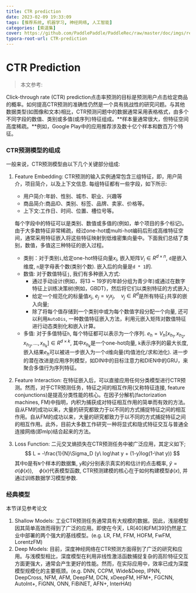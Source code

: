 ```yaml
---
title: CTR prediction
date: 2023-02-09 19:33:09
tags: [推荐系统, 机器学习, 神经网络, 人工智能]
categories: [索道集]
cover: https://github.com/PaddlePaddle/PaddleRec/raw/master/doc/imgs/rec-overview.png
typora-root-url: CTR-prediction
---
```


# CTR Prediction

> 本文参考:
>
> [BarsCTR:]: https://arxiv.org/abs/2009.05794	"《BarsCTR: Open Benchmarking for Click-Through Rate Prediction》"
>
> 

Click-through rate (CTR) prediction点击率预测的目标是预测用户点击给定商品的概率。如何提高CTR预测的准确性仍然是一个具有挑战性的研究问题。与其他数据类型(如图像和文本)相比，CTR预测问题中的数据通常采用表格格式，由多个不同字段的数值、类别或多值(或序列)特征组成。**样本量通常很大，但特征空间高度稀疏。**例如，Google Play中的应用推荐涉及数十亿个样本和数百万个特征。

### CTR预测模型的组成

一般来说，CTR预测模型由以下几个关键部分组成:

1. Feature Embedding: CTR预测的输入实例通常包含三组特征，即，用户简介，项目简介，以及上下文信息. 每组特征都有一些字段，如下所示:

   - 用户简介:年龄、性别、城市、职业、兴趣等
   - 商品简介:商品ID、类别、标签、品牌、卖家、价格等。
   - 上下文:工作日、时间、位置、槽位号等。

   每个字段中的特征可以是类别、数值或多值的(例如，单个项目的多个标记)。由于大多数特征非常稀疏，经过one-hot或multi-hot编码后形成高维特征空间，通常采用特征嵌入将这些特征映射到低维密集向量中。下面我们总结了类别，数值，多值这三种特征的嵌入过程。

   - 类别：对于类别`i`,给定one-hot特征向量$x_i$, 嵌入矩阵$V_i \in R^{d\times n}$, `d`是嵌入维度, `n`是字母表个数(类别个数). 嵌入后的向量是`d * 1`的. 
   - 数值: 对于数值特征`j`, 我们有多种嵌入方式:
     - 通过手动设计(例如，将13 ~ 19岁的年龄分组为青少年)或通过在数字特征上训练决策树(例如，GBDT)，然后将它们以类别特征的方式嵌入;
     - 给定一个规范化的标量值$x_j$, $e_j = v_j x_j, \quad v_j \in R^d$是所有特征`j`共享的嵌入向量; 
     -  除了将每个值存储到一个类别中或为每个数值字段分配一个向量, 还可以利用`AutoDis`, 一种数值特征嵌入方法，利用元嵌入矩阵对数值特征进行动态类别化和嵌入计算。
   - 多值: 对于多值特征`h`, 每个特征都可以表示为一个序列. $e_h = V_h[x_{h_1},x_{h_2},x_{h_3},...,x_{h_k}] \in R^{d \times k}$, 其中$x_{h_k}$是一个one-hot向量, `k`表示序列的最大长度, 嵌入结果$e_h$可以被进一步嵌入为一个`d`维向量(均值池化/求和池化). 进一步的潜在改进是应用序列模型，如DIN中的目标注意力和DIEN中的GRU，来聚合多值行为序列特征。

2. Feature Interaction: 在特征嵌入后，可以直接应用任何分类模型进行CTR预测。然而，对于CTR预测任务，特征之间的相互作用(又称特征连接, feature conjunctions)是提高分类性能的核心。在因子分解机(factorization machines, FM)中指明，内积为捕获成对特征相互作用的简单而有效的方法。自从FM的成功以来，大量的研究都致力于以不同的方式捕捉特征之间的相互作用。自从FM的成功以来，大量的研究都致力于以不同的方式捕捉特征之间的相互作用。此外，目前大多数工作研究一种将显式和隐式特征交互与普通全连接网络(即mlp)结合起来的方法。

3. Loss Function: 二元交叉熵损失在CTR预测任务中被广泛应用，其定义如下;
   $$
   L = -\frac{1}{N}\Sigma_D (y\ log\hat y + (1-y)log(1-\hat y))
   $$
   其中`D`是有`N`个样本的数据集, `y`和$\hat y$分别表示真实的和估计的点击概率, $\hat y = \sigma (\phi (x)),\quad \phi(x)$代表模型函数, CTR预测建模的核心在于如何构建模型$\phi(x)$, 并通过训练数据学习模型参数. 

### 经典模型

本节详见参考论文

1. Shallow Models: 工业CTR预测任务通常具有大规模的数据。因此，浅层模型因其简单高效而得到了广泛的应用。即使在今天，LR[40]和FM[39]仍然是工业中部署的两个强大的基线模型。(e.g. LR, FM, FFM, HOFM, FwFM, LorentzFM)
2. Deep Models: 目前，深度神经网络在CTR预测方面得到了广泛的研究和应用。与浅模型相比，深度模型在利用非线性激活函数捕捉复杂的高阶特征交互方面更强大，通常会产生更好的性能。然而，在实际应用中，效率已成为深度模型规模化的主要瓶颈。(e.g. DNN, CCPM, Wide&Deep, IPNN, DeepCross, NFM, AFM, DeepFM, DCN, xDeepFM, HFM+, FGCNN, AutoInt+, FiGNN, ONN, FiBiNET, AFN+, InterHAt)
